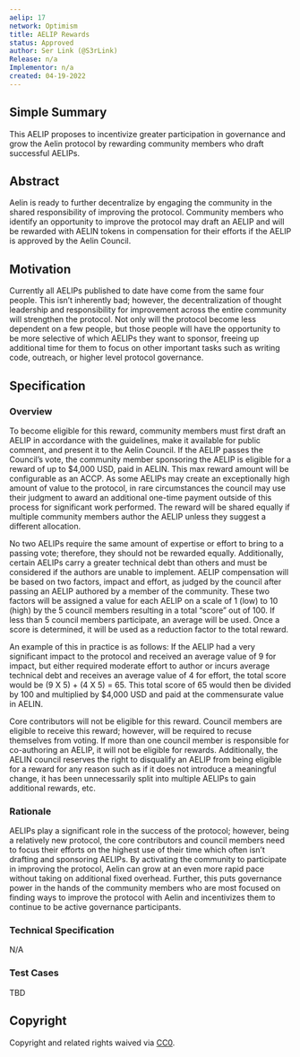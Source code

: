 ```yaml
---
aelip: 17
network: Optimism
title: AELIP Rewards
status: Approved
author: Ser Link (@S3rLink)
Release: n/a
Implementor: n/a
created: 04-19-2022
---
```


## Simple Summary

<!--"If you can't explain it simply, you don't understand it well enough." Simply describe the outcome the proposed changes intends to achieve. This should be non-technical and accessible to a casual community member.-->

This AELIP proposes to incentivize greater participation in governance and grow the Aelin protocol by rewarding community members who draft successful AELIPs.

## Abstract

<!--A short (~200 word) description of the proposed change, the abstract should clearly describe the proposed change. This is what *will* be done if the AELIP is implemented, not *why* it should be done or *how* it will be done. If the AELIP proposes deploying a new contract, write, "we propose to deploy a new contract that will do x".-->

Aelin is ready to further decentralize by engaging the community in the shared responsibility of improving the protocol. Community members who identify an opportunity to improve the protocol may draft an AELIP and will be rewarded with AELIN tokens in compensation for their efforts if the AELIP is approved by the Aelin Council.

## Motivation

<!--This is the problem statement. This is the *why* of the AELIP. It should clearly explain *why* the current state of the protocol is inadequate.  It is critical that you explain *why* the change is needed, if the AELIP proposes changing how something is calculated, you must address *why* the current calculation is inaccurate or wrong. This is not the place to describe how the AELIP will address the issue!-->

Currently all AELIPs published to date have come from the same four people. This isn’t inherently bad; however, the decentralization of thought leadership and responsibility for improvement across the entire community will strengthen the protocol. Not only will the protocol become less dependent on a few people, but those people will have the opportunity to be more selective of which AELIPs they want to sponsor, freeing up additional time for them to focus on other important tasks such as writing code, outreach, or higher level protocol governance.

## Specification

### Overview

<!--This is a high-level overview of *how* the AELIP will solve the problem. The overview should clearly describe how the new feature will be implemented.-->

To become eligible for this reward, community members must first draft an AELIP in accordance with the guidelines, make it available for public comment, and present it to the Aelin Council. If the AELIP passes the Council’s vote, the community member sponsoring the AELIP is eligible for a reward of up to $4,000 USD, paid in AELIN. This max reward amount will be configurable as an ACCP. As some AELIPs may create an exceptionally high amount of value to the protocol, in rare circumstances the council may use their judgment to award an additional one-time payment outside of this process for significant work performed. The reward will be shared equally if multiple community members author the AELIP unless they suggest a different allocation.

No two AELIPs require the same amount of expertise or effort to bring to a passing vote; therefore, they should not be rewarded equally. Additionally, certain AELIPs carry a greater technical debt than others and must be considered if the authors are unable to implement. AELIP compensation will be based on two factors, impact and effort, as judged by the council after passing an AELIP authored by a member of the community. These two factors will be assigned a value for each AELIP on a scale of 1 (low) to 10 (high) by the 5 council members resulting in a total “score” out of 100. If less than 5 council members participate, an average will be used. Once a score is determined, it will be used as a reduction factor to the total reward.

An example of this in practice is as follows: If the AELIP had a very significant impact to the protocol and received an average value of 9 for impact, but either required moderate effort to author or incurs average technical debt and receives an average value of 4 for effort, the total score would be (9 X 5) + (4 X 5) = 65. This total score of 65 would then be divided by 100 and multiplied by $4,000 USD and paid at the commensurate value in AELIN.

Core contributors will not be eligible for this reward. Council members are eligible to receive this reward; however, will be required to recuse themselves from voting. If more than one council member is responsible for co-authoring an AELIP, it will not be eligible for rewards. Additionally, the AELIN council reserves the right to disqualify an AELIP from being eligible for a reward for any reason such as if it does not introduce a meaningful change, it has been unnecessarily split into multiple AELIPs to gain additional rewards, etc.

### Rationale

<!--This is where you explain the reasoning behind how you propose to solve the problem. Why did you propose to implement the change in this way, what were the considerations and trade-offs. The rationale fleshes out what motivated the design and why particular design decisions were made. It should describe alternate designs that were considered and related work. The rationale may also provide evidence of consensus within the community, and should discuss important objections or concerns raised during discussion.-->

AELIPs play a significant role in the success of the protocol; however, being a relatively new protocol, the core contributors and council members need to focus their efforts on the highest use of their time which often isn’t drafting and sponsoring AELIPs. By activating the community to participate in improving the protocol, Aelin can grow at an even more rapid pace without taking on additional fixed overhead. Further, this puts governance power in the hands of the community members who are most focused on finding ways to improve the protocol with Aelin and incentivizes them to continue to be active governance participants.

### Technical Specification

<!--The technical specification should outline the public API of the changes proposed. That is, changes to any of the interfaces Synthetix currently exposes or the creations of new ones.-->

N/A

### Test Cases

<!--Test cases for an implementation are mandatory for AELIPs but can be included with the implementation..-->

TBD

## Copyright

Copyright and related rights waived via [CC0](https://creativecommons.org/publicdomain/zero/1.0/).

